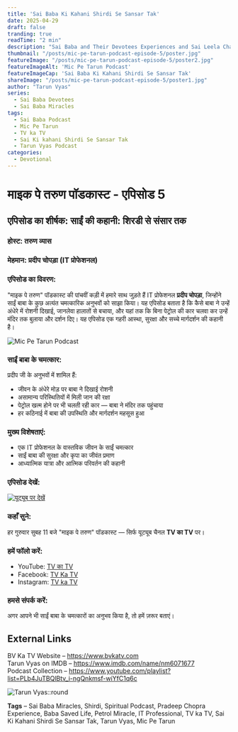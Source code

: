 ```yaml
---
title: 'Sai Baba Ki Kahani Shirdi Se Sansar Tak'
date: 2025-04-29
draft: false
tranding: true
readTime: "2 min"
description: "Sai Baba and Their Devotees Experiences and Sai Leela Chamatkar in Their Lives."
thumbnail: "/posts/mic-pe-tarun-podcast-episode-5/poster.jpg"
featureImage: "/posts/mic-pe-tarun-podcast-episode-5/poster2.jpg"
featureImageAlt: 'Mic Pe Tarun Podcast'
featureImageCap: 'Sai Baba Ki Kahani Shirdi Se Sansar Tak'
shareImage: "/posts/mic-pe-tarun-podcast-episode-5/poster1.jpg"
author: "Tarun Vyas"
series:
  - Sai Baba Devotees
  - Sai Baba Miracles
tags:
  - Sai Baba Podcast
  - Mic Pe Tarun
  - TV ka TV
  - Sai Ki kahani Shirdi Se Sansar Tak
  - Tarun Vyas Podcast
categories:
  - Devotional
---
```


# माइक पे तरुण पॉडकास्ट - एपिसोड 5

## एपिसोड का शीर्षक: साईं की कहानी: शिरडी से संसार तक

### होस्ट: तरुण व्यास  
### मेहमान: प्रदीप चोपड़ा (IT प्रोफेशनल)

### एपिसोड का विवरण:
"माइक पे तरुण" पॉडकास्ट की पांचवीं कड़ी में हमारे साथ जुड़ते हैं IT प्रोफेशनल **प्रदीप चोपड़ा**, जिन्होंने साईं बाबा के कुछ अत्यंत चमत्कारिक अनुभवों को साझा किया। यह एपिसोड बताता है कि कैसे बाबा ने उन्हें अंधेरे में रोशनी दिखाई, जानलेवा हालातों से बचाया, और यहां तक कि बिना पेट्रोल की कार चलवा कर उन्हें मंदिर तक बुलाया और दर्शन दिए। यह एपिसोड एक गहरी आस्था, सुरक्षा और सच्चे मार्गदर्शन की कहानी है।

![Mic Pe Tarun Podcast](/posts/mic-pe-tarun-podcast-episode-5/poster2.jpg)

### साईं बाबा के चमत्कार:
प्रदीप जी के अनुभवों में शामिल हैं:
- जीवन के अंधेरे मोड़ पर बाबा ने दिखाई रोशनी  
- असामान्य परिस्थितियों में मिली जान की रक्षा  
- पेट्रोल खत्म होने पर भी चलती रही कार — बाबा ने मंदिर तक पहुंचाया  
- हर कठिनाई में बाबा की उपस्थिति और मार्गदर्शन महसूस हुआ  

### मुख्य विशेषताएं:
- एक IT प्रोफेशनल के वास्तविक जीवन के साईं चमत्कार  
- साईं बाबा की सुरक्षा और कृपा का जीवंत प्रमाण  
- आध्यात्मिक यात्रा और आत्मिक परिवर्तन की कहानी  

### एपिसोड देखें:
[![यूट्यूब पर देखें](https://img.youtube.com/vi/1vmZDoFgfCI&t=1s/0.jpg)](https://youtu.be/1vmZDoFgfCI&t=1s)

### कहाँ सुने:
हर गुरुवार सुबह 11 बजे "माइक पे तरुण" पॉडकास्ट — सिर्फ यूट्यूब चैनल **TV का TV** पर।

### हमें फॉलो करें:
- YouTube: [TV का TV](https://www.youtube.com/@TVKATV)  
- Facebook: [TV Ka TV](https://www.facebook.com/share/1FWhZ5cWTT/?mibextid=wwXIfr)  
- Instagram: [TV ka TV](https://www.instagram.com/tvkatv_hindu_dharma_channel?igsh=NDI3OTJlaTg3Z2E%3D&utm_source=qr)

### हमसे संपर्क करें:
अगर आपने भी साईं बाबा के चमत्कारों का अनुभव किया है, तो हमें ज़रूर बताएं।

## External Links  
BV Ka TV Website – https://www.bvkatv.com  
Tarun Vyas on IMDB – https://www.imdb.com/name/nm6071677  
Podcast Collection – https://www.youtube.com/playlist?list=PLb4JuTBQlBtv_i-ngQnkmsf-wiYfC1q6c  

![Tarun Vyas::round](/images/profile.png)

**Tags** – Sai Baba Miracles, Shirdi, Spiritual Podcast, Pradeep Chopra Experience, Baba Saved Life, Petrol Miracle, IT Professional, TV ka TV, Sai Ki Kahani Shirdi Se Sansar Tak, Tarun Vyas, Mic Pe Tarun
